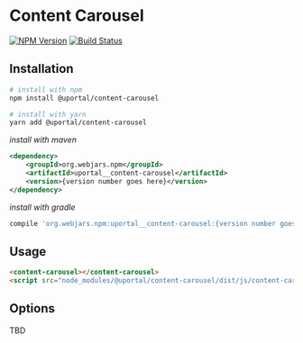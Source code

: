 # Content Carousel

[![NPM Version](https://img.shields.io/npm/v/@uportal/content-carousel.svg)](https://www.npmjs.com/package/@uportal/content-carousel)
[![Build Status](https://travis-ci.org/ChristianMurphy/uPortal-components.svg?branch=master)](https://travis-ci.org/ChristianMurphy/uPortal-components)

## Installation

```bash
# install with npm
npm install @uportal/content-carousel

# install with yarn
yarn add @uportal/content-carousel
```

_install with maven_

```xml
<dependency>
    <groupId>org.webjars.npm</groupId>
    <artifactId>uportal__content-carousel</artifactId>
    <version>{version number goes here}</version>
</dependency>
```

_install with gradle_

```gradle
compile 'org.webjars.npm:uportal__content-carousel:{version number goes here}'
```

## Usage

```html
<content-carousel></content-carousel>
<script src="node_modules/@uportal/content-carousel/dist/js/content-carousel.js"></script>
```

## Options

TBD
